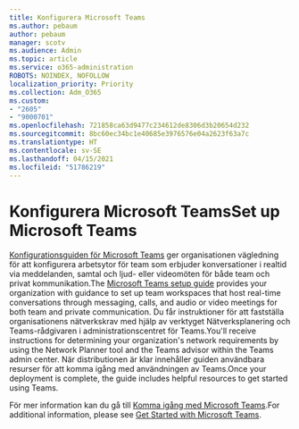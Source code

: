 ```yaml
---
title: Konfigurera Microsoft Teams
ms.author: pebaum
author: pebaum
manager: scotv
ms.audience: Admin
ms.topic: article
ms.service: o365-administration
ROBOTS: NOINDEX, NOFOLLOW
localization_priority: Priority
ms.collection: Adm_O365
ms.custom:
- "2605"
- "9000701"
ms.openlocfilehash: 721858ca63d9477c234612de8306d3b20654d232
ms.sourcegitcommit: 8bc60ec34bc1e40685e3976576e04a2623f63a7c
ms.translationtype: HT
ms.contentlocale: sv-SE
ms.lasthandoff: 04/15/2021
ms.locfileid: "51786219"
---
```

# <a name="set-up-microsoft-teams"></a><span data-ttu-id="f86e8-102">Konfigurera Microsoft Teams</span><span class="sxs-lookup"><span data-stu-id="f86e8-102">Set up Microsoft Teams</span></span>

<span data-ttu-id="f86e8-103">[Konfigurationsguiden för Microsoft Teams](https://aka.ms/teamsguidance) ger organisationen vägledning för att konfigurera arbetsytor för team som erbjuder konversationer i realtid via meddelanden, samtal och ljud- eller videomöten för både team och privat kommunikation.</span><span class="sxs-lookup"><span data-stu-id="f86e8-103">The  [Microsoft Teams setup guide](https://aka.ms/teamsguidance)  provides your organization with guidance to set up team workspaces that host real-time conversations through messaging, calls, and audio or video meetings for both team and private communication.</span></span> <span data-ttu-id="f86e8-104">Du får instruktioner för att fastställa organisationens nätverkskrav med hjälp av verktyget Nätverksplanering och Teams-rådgivaren i administrationscentret för Teams.</span><span class="sxs-lookup"><span data-stu-id="f86e8-104">You'll receive instructions for determining your organization's network requirements by using the Network Planner tool and the Teams advisor within the Teams admin center.</span></span> <span data-ttu-id="f86e8-105">När distributionen är klar innehåller guiden användbara resurser för att komma igång med användningen av Teams.</span><span class="sxs-lookup"><span data-stu-id="f86e8-105">Once your deployment is complete, the guide includes helpful resources to get started using Teams.</span></span>

<span data-ttu-id="f86e8-106">För mer information kan du gå till [Komma igång med Microsoft Teams](https://docs.microsoft.com/microsoftteams/get-started-with-teams-quick-start).</span><span class="sxs-lookup"><span data-stu-id="f86e8-106">For additional information, please see [Get Started with Microsoft Teams](https://docs.microsoft.com/microsoftteams/get-started-with-teams-quick-start).</span></span>
